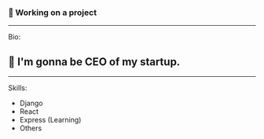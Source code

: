 ### 🌱 Working on a project

--- 
Bio:
## 🤔 I'm gonna be CEO of my startup.
--- 
Skills:
- Django 
- React 
- Express (Learning)
- Others 

